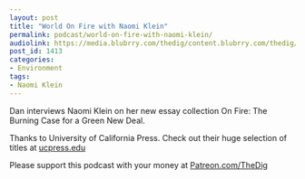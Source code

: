 ```yaml
---
layout: post
title: "World On Fire with Naomi Klein"
permalink: podcast/world-on-fire-with-naomi-klein/
audiolink: https://media.blubrry.com/thedig/content.blubrry.com/thedig/The_Dig-EP_228-Klein.mp3
post_id: 1413
categories: 
- Environment
tags: 
- Naomi Klein
---
```


Dan interviews Naomi Klein on her new essay collection On Fire: The Burning Case for a Green New Deal.

Thanks to University of California Press. Check out their huge selection of titles at 
[ucpress.edu](https://ucpress.edu)

Please support this podcast with your money at 
[Patreon.com/TheDig](https://Patreon.com/TheDig)